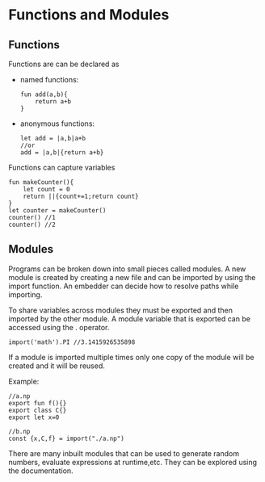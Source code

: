 # Functions and Modules

## Functions
Functions are can be declared as 
* named functions:
    ```
    fun add(a,b){
        return a+b
    }
    ```
* anonymous functions:
    ```
    let add = |a,b|a+b
    //or
    add = |a,b|{return a+b}
    ```

Functions can capture variables
```
fun makeCounter(){
    let count = 0
    return ||{count+=1;return count}
}
let counter = makeCounter()
counter() //1
counter() //2
```

## Modules
Programs can be broken down into small pieces called modules. A new module is created by creating a new file and can be imported by using the import function. An embedder can decide how to resolve paths while importing.


To share variables across modules they must be exported and then imported by the other module.
A module variable that is exported can be accessed using the . operator.
```
import('math').PI //3.1415926535898
```
If a module is imported multiple times only one copy of the module will be created and it will be reused.

Example:
```
//a.np
export fun f(){}
export class C{}
export let x=0
```
```
//b.np
const {x,C,f} = import("./a.np")
```
There are many inbuilt modules that can be used to generate random numbers, evaluate expressions at runtime,etc. They can be explored using the documentation.